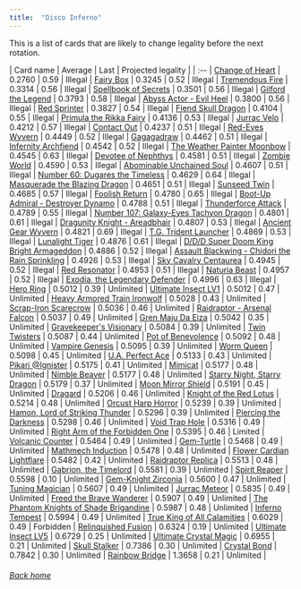 ```yaml
---
title:  "Disco Inferno"
---
```


This is a list of cards that are likely to change legality before the next rotation.

| Card name | Average | Last | Projected legality |
| :-- |
[Change of Heart](https://db.ygoprodeck.com/card/?search=Change%20of%20Heart) | 0.2760 | 0.59 | Illegal |
[Fairy Box](https://db.ygoprodeck.com/card/?search=Fairy%20Box) | 0.3245 | 0.52 | Illegal |
[Tremendous Fire](https://db.ygoprodeck.com/card/?search=Tremendous%20Fire) | 0.3314 | 0.56 | Illegal |
[Spellbook of Secrets](https://db.ygoprodeck.com/card/?search=Spellbook%20of%20Secrets) | 0.3501 | 0.56 | Illegal |
[Gilford the Legend](https://db.ygoprodeck.com/card/?search=Gilford%20the%20Legend) | 0.3793 | 0.58 | Illegal |
[Abyss Actor - Evil Heel](https://db.ygoprodeck.com/card/?search=Abyss%20Actor%20-%20Evil%20Heel) | 0.3800 | 0.56 | Illegal |
[Red Sprinter](https://db.ygoprodeck.com/card/?search=Red%20Sprinter) | 0.3827 | 0.54 | Illegal |
[Fiend Skull Dragon](https://db.ygoprodeck.com/card/?search=Fiend%20Skull%20Dragon) | 0.4104 | 0.55 | Illegal |
[Primula the Rikka Fairy](https://db.ygoprodeck.com/card/?search=Primula%20the%20Rikka%20Fairy) | 0.4136 | 0.53 | Illegal |
[Jurrac Velo](https://db.ygoprodeck.com/card/?search=Jurrac%20Velo) | 0.4212 | 0.57 | Illegal |
[Contact Out](https://db.ygoprodeck.com/card/?search=Contact%20Out) | 0.4237 | 0.51 | Illegal |
[Red-Eyes Wyvern](https://db.ygoprodeck.com/card/?search=Red-Eyes%20Wyvern) | 0.4449 | 0.52 | Illegal |
[Gagagadraw](https://db.ygoprodeck.com/card/?search=Gagagadraw) | 0.4462 | 0.51 | Illegal |
[Infernity Archfiend](https://db.ygoprodeck.com/card/?search=Infernity%20Archfiend) | 0.4542 | 0.52 | Illegal |
[The Weather Painter Moonbow](https://db.ygoprodeck.com/card/?search=The%20Weather%20Painter%20Moonbow) | 0.4545 | 0.63 | Illegal |
[Devotee of Nephthys](https://db.ygoprodeck.com/card/?search=Devotee%20of%20Nephthys) | 0.4581 | 0.51 | Illegal |
[Zombie World](https://db.ygoprodeck.com/card/?search=Zombie%20World) | 0.4590 | 0.53 | Illegal |
[Abominable Unchained Soul](https://db.ygoprodeck.com/card/?search=Abominable%20Unchained%20Soul) | 0.4607 | 0.51 | Illegal |
[Number 60: Dugares the Timeless](https://db.ygoprodeck.com/card/?search=Number%2060:%20Dugares%20the%20Timeless) | 0.4629 | 0.64 | Illegal |
[Masquerade the Blazing Dragon](https://db.ygoprodeck.com/card/?search=Masquerade%20the%20Blazing%20Dragon) | 0.4651 | 0.51 | Illegal |
[Sunseed Twin](https://db.ygoprodeck.com/card/?search=Sunseed%20Twin) | 0.4685 | 0.57 | Illegal |
[Foolish Return](https://db.ygoprodeck.com/card/?search=Foolish%20Return) | 0.4780 | 0.65 | Illegal |
[Boot-Up Admiral - Destroyer Dynamo](https://db.ygoprodeck.com/card/?search=Boot-Up%20Admiral%20-%20Destroyer%20Dynamo) | 0.4788 | 0.51 | Illegal |
[Thunderforce Attack](https://db.ygoprodeck.com/card/?search=Thunderforce%20Attack) | 0.4789 | 0.55 | Illegal |
[Number 107: Galaxy-Eyes Tachyon Dragon](https://db.ygoprodeck.com/card/?search=Number%20107:%20Galaxy-Eyes%20Tachyon%20Dragon) | 0.4801 | 0.61 | Illegal |
[Dragunity Knight - Areadbhair](https://db.ygoprodeck.com/card/?search=Dragunity%20Knight%20-%20Areadbhair) | 0.4807 | 0.53 | Illegal |
[Ancient Gear Wyvern](https://db.ygoprodeck.com/card/?search=Ancient%20Gear%20Wyvern) | 0.4821 | 0.69 | Illegal |
[T.G. Trident Launcher](https://db.ygoprodeck.com/card/?search=T.G.%20Trident%20Launcher) | 0.4869 | 0.53 | Illegal |
[Lunalight Tiger](https://db.ygoprodeck.com/card/?search=Lunalight%20Tiger) | 0.4876 | 0.61 | Illegal |
[D/D/D Super Doom King Bright Armageddon](https://db.ygoprodeck.com/card/?search=D/D/D%20Super%20Doom%20King%20Bright%20Armageddon) | 0.4886 | 0.52 | Illegal |
[Assault Blackwing - Chidori the Rain Sprinkling](https://db.ygoprodeck.com/card/?search=Assault%20Blackwing%20-%20Chidori%20the%20Rain%20Sprinkling) | 0.4926 | 0.53 | Illegal |
[Sky Cavalry Centaurea](https://db.ygoprodeck.com/card/?search=Sky%20Cavalry%20Centaurea) | 0.4945 | 0.52 | Illegal |
[Red Resonator](https://db.ygoprodeck.com/card/?search=Red%20Resonator) | 0.4953 | 0.51 | Illegal |
[Naturia Beast](https://db.ygoprodeck.com/card/?search=Naturia%20Beast) | 0.4957 | 0.52 | Illegal |
[Exodia, the Legendary Defender](https://db.ygoprodeck.com/card/?search=Exodia,%20the%20Legendary%20Defender) | 0.4996 | 0.63 | Illegal |
[Hero Ring](https://db.ygoprodeck.com/card/?search=Hero%20Ring) | 0.5012 | 0.39 | Unlimited |
[Ultimate Insect LV1](https://db.ygoprodeck.com/card/?search=Ultimate%20Insect%20LV1) | 0.5012 | 0.47 | Unlimited |
[Heavy Armored Train Ironwolf](https://db.ygoprodeck.com/card/?search=Heavy%20Armored%20Train%20Ironwolf) | 0.5028 | 0.43 | Unlimited |
[Scrap-Iron Scarecrow](https://db.ygoprodeck.com/card/?search=Scrap-Iron%20Scarecrow) | 0.5036 | 0.46 | Unlimited |
[Raidraptor - Arsenal Falcon](https://db.ygoprodeck.com/card/?search=Raidraptor%20-%20Arsenal%20Falcon) | 0.5037 | 0.49 | Unlimited |
[Gren Maju Da Eiza](https://db.ygoprodeck.com/card/?search=Gren%20Maju%20Da%20Eiza) | 0.5042 | 0.35 | Unlimited |
[Gravekeeper's Visionary](https://db.ygoprodeck.com/card/?search=Gravekeeper's%20Visionary) | 0.5084 | 0.39 | Unlimited |
[Twin Twisters](https://db.ygoprodeck.com/card/?search=Twin%20Twisters) | 0.5087 | 0.44 | Unlimited |
[Pot of Benevolence](https://db.ygoprodeck.com/card/?search=Pot%20of%20Benevolence) | 0.5092 | 0.48 | Unlimited |
[Vampire Genesis](https://db.ygoprodeck.com/card/?search=Vampire%20Genesis) | 0.5095 | 0.39 | Unlimited |
[Worm Queen](https://db.ygoprodeck.com/card/?search=Worm%20Queen) | 0.5098 | 0.45 | Unlimited |
[U.A. Perfect Ace](https://db.ygoprodeck.com/card/?search=U.A.%20Perfect%20Ace) | 0.5133 | 0.43 | Unlimited |
[Pikari @Ignister](https://db.ygoprodeck.com/card/?search=Pikari%20@Ignister) | 0.5175 | 0.41 | Unlimited |
[Mimicat](https://db.ygoprodeck.com/card/?search=Mimicat) | 0.5177 | 0.48 | Unlimited |
[Nimble Beaver](https://db.ygoprodeck.com/card/?search=Nimble%20Beaver) | 0.5177 | 0.48 | Unlimited |
[Starry Night, Starry Dragon](https://db.ygoprodeck.com/card/?search=Starry%20Night,%20Starry%20Dragon) | 0.5179 | 0.37 | Unlimited |
[Moon Mirror Shield](https://db.ygoprodeck.com/card/?search=Moon%20Mirror%20Shield) | 0.5191 | 0.45 | Unlimited |
[Dragard](https://db.ygoprodeck.com/card/?search=Dragard) | 0.5206 | 0.46 | Unlimited |
[Knight of the Red Lotus](https://db.ygoprodeck.com/card/?search=Knight%20of%20the%20Red%20Lotus) | 0.5214 | 0.48 | Unlimited |
[Orcust Harp Horror](https://db.ygoprodeck.com/card/?search=Orcust%20Harp%20Horror) | 0.5239 | 0.39 | Unlimited |
[Hamon, Lord of Striking Thunder](https://db.ygoprodeck.com/card/?search=Hamon,%20Lord%20of%20Striking%20Thunder) | 0.5296 | 0.39 | Unlimited |
[Piercing the Darkness](https://db.ygoprodeck.com/card/?search=Piercing%20the%20Darkness) | 0.5298 | 0.46 | Unlimited |
[Void Trap Hole](https://db.ygoprodeck.com/card/?search=Void%20Trap%20Hole) | 0.5316 | 0.49 | Unlimited |
[Right Arm of the Forbidden One](https://db.ygoprodeck.com/card/?search=Right%20Arm%20of%20the%20Forbidden%20One) | 0.5395 | 0.46 | Limited |
[Volcanic Counter](https://db.ygoprodeck.com/card/?search=Volcanic%20Counter) | 0.5464 | 0.49 | Unlimited |
[Gem-Turtle](https://db.ygoprodeck.com/card/?search=Gem-Turtle) | 0.5468 | 0.49 | Unlimited |
[Mathmech Induction](https://db.ygoprodeck.com/card/?search=Mathmech%20Induction) | 0.5478 | 0.48 | Unlimited |
[Flower Cardian Lightflare](https://db.ygoprodeck.com/card/?search=Flower%20Cardian%20Lightflare) | 0.5482 | 0.42 | Unlimited |
[Raidraptor Replica](https://db.ygoprodeck.com/card/?search=Raidraptor%20Replica) | 0.5513 | 0.48 | Unlimited |
[Gabrion, the Timelord](https://db.ygoprodeck.com/card/?search=Gabrion,%20the%20Timelord) | 0.5581 | 0.39 | Unlimited |
[Spirit Reaper](https://db.ygoprodeck.com/card/?search=Spirit%20Reaper) | 0.5598 | 0.10 | Unlimited |
[Gem-Knight Zirconia](https://db.ygoprodeck.com/card/?search=Gem-Knight%20Zirconia) | 0.5600 | 0.47 | Unlimited |
[Tuning Magician](https://db.ygoprodeck.com/card/?search=Tuning%20Magician) | 0.5607 | 0.49 | Unlimited |
[Jurrac Meteor](https://db.ygoprodeck.com/card/?search=Jurrac%20Meteor) | 0.5835 | 0.49 | Unlimited |
[Freed the Brave Wanderer](https://db.ygoprodeck.com/card/?search=Freed%20the%20Brave%20Wanderer) | 0.5907 | 0.49 | Unlimited |
[The Phantom Knights of Shade Brigandine](https://db.ygoprodeck.com/card/?search=The%20Phantom%20Knights%20of%20Shade%20Brigandine) | 0.5987 | 0.48 | Unlimited |
[Inferno Tempest](https://db.ygoprodeck.com/card/?search=Inferno%20Tempest) | 0.5994 | 0.49 | Unlimited |
[True King of All Calamities](https://db.ygoprodeck.com/card/?search=True%20King%20of%20All%20Calamities) | 0.6029 | 0.49 | Forbidden |
[Relinquished Fusion](https://db.ygoprodeck.com/card/?search=Relinquished%20Fusion) | 0.6324 | 0.19 | Unlimited |
[Ultimate Insect LV5](https://db.ygoprodeck.com/card/?search=Ultimate%20Insect%20LV5) | 0.6729 | 0.25 | Unlimited |
[Ultimate Crystal Magic](https://db.ygoprodeck.com/card/?search=Ultimate%20Crystal%20Magic) | 0.6955 | 0.21 | Unlimited |
[Skull Stalker](https://db.ygoprodeck.com/card/?search=Skull%20Stalker) | 0.7386 | 0.30 | Unlimited |
[Crystal Bond](https://db.ygoprodeck.com/card/?search=Crystal%20Bond) | 0.7842 | 0.30 | Unlimited |
[Rainbow Bridge](https://db.ygoprodeck.com/card/?search=Rainbow%20Bridge) | 1.3658 | 0.21 | Unlimited |

###### [Back home](index)